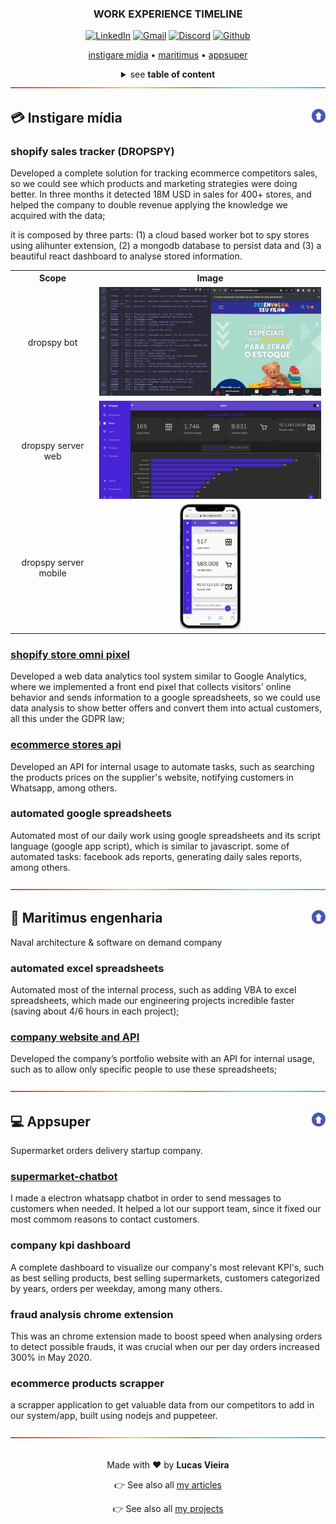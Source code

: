 <a name="TOC"></a>

<h3 align="center">
  WORK EXPERIENCE TIMELINE
</h3>

<div align="center">
  <a target="_blank" href="https://linkedin.com/in/lucasvtiradentes/"><img src="https://img.shields.io/badge/-linkedin-blue?logo=Linkedin&logoColor=white" alt="LinkedIn"></a>
  <a target="_blank" href="mailto:lucasvtiradentes@gmail.com"><img src="https://img.shields.io/badge/gmail-red?logo=gmail&logoColor=white" alt="Gmail"></a>
  <a target="_blank" href="https://discord.com/users/262326726892191744"><img src="https://img.shields.io/badge/discord-5865F2?logo=discord&logoColor=white" alt="Discord"></a>
  <a target="_blank" href="https://github.com/lucasvtiradentes/"><img src="https://img.shields.io/badge/github-gray?logo=github&logoColor=white" alt="Github"></a>
</div>

<p align="center">
  <a href="#credit_card-instigare-mídia">instigare mídia</a> • <a href="#ship-maritimus-engenharia">maritimus</a> • <a href="#computer-appsuper">appsuper</a>
</p>

<details>
  <summary align="center"><span>see <b>table of content</b></span></summary>
  <p align="center">
    <ul>
      <li>
        <a href="#credit_card-instigare-mídia">Instigare mídia</a>
        <ul>
          <li><a href="#shopify-sales-tracker-dropspy">shopify sales tracker (DROPSPY)</a></li>
          <li><a href="#ecommerce-stores-api">ecommerce stores api</a></li>
          <li><a href="#automated-google-spreadsheets">automated google spreadsheets</a></li>
        </ul>
      </li>
      <li>
        <a href="#ship-maritimus-engenharia">Maritimus engenharia</a>
        <ul>
          <li><a href="#automated-excel-spreadsheets">Automated excel spreadsheets</a></li>
          <li><a href="#company-website-and-api">company website and API</a></li>
        </ul>
      </li>
      <li>
        <a href="#computer-appsuper">Appsuper</a>
        <ul>
          <li><a href="#supermarket-chatbot">supermarket chatbot</a></li>
          <li><a href="#company-kpi-dashboard">company kpi dashboard</a></li>
          <li><a href="#fraud-analysis-chrome-extension">fraud analysis chrome extension</a></li>
          <li><a href="#ecommerce-products-scrapper">ecommerce products scrapper</a></li>
        </ul>
      </li>
    </ul>
  </p>
</details>

<div align="center"><a href="#"><img src="../.github/images/divider.png"></a></div>






## :credit_card: Instigare mídia<a href="#TOC"><img align="right" src="../.github/images/up_arrow.png" width="22"></a>

### shopify sales tracker (DROPSPY)

Developed a complete solution for tracking ecommerce competitors sales, so we could see which products and marketing strategies were doing better. In three months it detected 18M USD in sales for 400+ stores, and helped the company to double revenue applying the knowledge we acquired with the data;

it is composed by three parts: (1) a cloud based worker bot to spy stores using alihunter extension, (2) a mongodb database to persist data and (3) a beautiful react dashboard to analyse stored information.

<div align="center" style="text-align: center;">
  <table>
    <tr>
      <th>Scope</th>
      <th>Image</th>
    </tr>
    <tr>
      <td align="center">dropspy bot</td>
      <td align="center"><img src="../.github/images/work/dropspy-bot.webp"></td>
    </tr>
    <tr>
      <td align="center">dropspy server web</td>
      <td align="center">
        <img src="../.github/images/work/dropspy.webp">
      </td>
    </tr>
    <tr>
      <td align="center">dropspy server mobile</td>
      <td align="center"><img height="200" src="../.github/images/work/dropspy-mobile.webp">
      </td>
    </tr>
  </table>
</div>

### [shopify store omni pixel](https://github.com/lucasvtiradentes/shopify-store-omni-pixel)

Developed a web data analytics tool system similar to Google Analytics, where we implemented a front end pixel that collects visitors' online behavior and sends information to a google spreadsheets, so we could use data analysis to show better offers and convert them into actual customers, all this under the GDPR law;

### [ecommerce stores api](https://github.com/lucasvtiradentes/ecommerce-stores-api)

Developed an API for internal usage to automate tasks, such as searching the products prices on the supplier's website, notifying customers in Whatsapp, among others.

### automated google spreadsheets

Automated most of our daily work using google spreadsheets and its script language (google app script), which is similar to javascript. some of automated tasks: facebook ads reports, generating daily sales reports, among others.

<div align="center"><a href="#"><img src="../.github/images/divider.png"></a></div>

## :ship: Maritimus engenharia<a href="#TOC"><img align="right" src="../.github/images/up_arrow.png" width="22"></a>

Naval architecture & software on demand company

### automated excel spreadsheets

Automated most of the internal process, such as adding VBA to excel spreadsheets, which made our engineering projects incredible faster (saving about 4/6 hours in each project);

### [company website and API](https://github.com/lucasvtiradentes/maritimusengenharia.com)

Developed the company’s portfolio website with an API for internal usage, such as to allow only specific people to use these spreadsheets;

<div align="center"><a href="#"><img src="../.github/images/divider.png"></a></div>

## :computer: Appsuper<a href="#TOC"><img align="right" src="../.github/images/up_arrow.png" width="22"></a>

Supermarket orders delivery startup company.

### [supermarket-chatbot](https://github.com/lucasvtiradentes/supermarket-chatbot)

I made a electron whatsapp chatbot in order to send messages to customers when needed. It helped a lot our support team, since it fixed our most commom reasons to contact customers.

### company kpi dashboard

A complete dashboard to visualize our company's most relevant KPI's, such as best selling products, best selling supermarkets, customers categorized by years, orders per weekday, among many others.

### fraud analysis chrome extension

This was an chrome extension made to boost speed when analysing orders to detect possible frauds, it was crucial when our per day orders increased 300% in May 2020.

### ecommerce products scrapper

a scrapper application to get valuable data from our competitors to add in our system/app, built using nodejs and puppeteer.

<div align="center"><a href="#"><img src="../.github/images/divider.png"></a></div>
<br>

<div align="center">
  <p>Made with ❤️ by <b>Lucas Vieira</b></p>
  <p>👉 See also all <a href="https://github.com/lucasvtiradentes/my-tutorials#readme">my articles</a></p>
  <p>👉 See also all <a href="https://github.com/lucasvtiradentes/lucasvtiradentes/blob/master/portfolio/PROJECTS.md#TOC">my projects</a></p>
</div>

